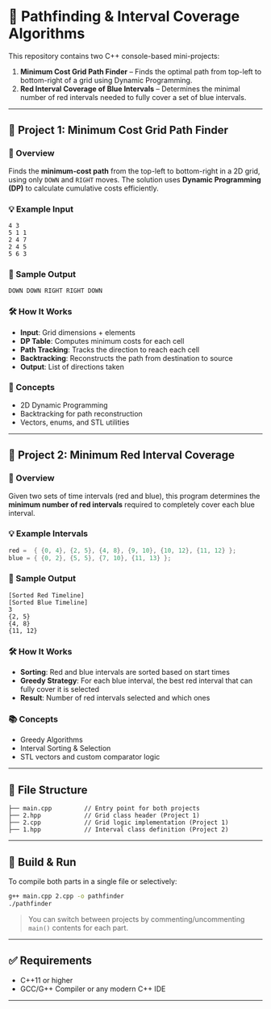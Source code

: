 
# 🧩 Pathfinding & Interval Coverage Algorithms

This repository contains two C++ console-based mini-projects:

1. **Minimum Cost Grid Path Finder** – Finds the optimal path from top-left to bottom-right of a grid using Dynamic Programming.
2. **Red Interval Coverage of Blue Intervals** – Determines the minimal number of red intervals needed to fully cover a set of blue intervals.

---

## 📘 Project 1: Minimum Cost Grid Path Finder

### 📌 Overview

Finds the **minimum-cost path** from the top-left to bottom-right in a 2D grid, using only `DOWN` and `RIGHT` moves. The solution uses **Dynamic Programming (DP)** to calculate cumulative costs efficiently.

### 💡 Example Input

```
4 3
5 1 1
2 4 7
2 4 5
5 6 3
```

### 🚀 Sample Output

```
DOWN DOWN RIGHT RIGHT DOWN
```

### 🛠️ How It Works

- **Input**: Grid dimensions + elements
- **DP Table**: Computes minimum costs for each cell
- **Path Tracking**: Tracks the direction to reach each cell
- **Backtracking**: Reconstructs the path from destination to source
- **Output**: List of directions taken

### 🧠 Concepts

- 2D Dynamic Programming
- Backtracking for path reconstruction
- Vectors, enums, and STL utilities

---

## 📘 Project 2: Minimum Red Interval Coverage

### 📌 Overview

Given two sets of time intervals (red and blue), this program determines the **minimum number of red intervals** required to completely cover each blue interval.

### 💡 Example Intervals

```cpp
red =  { {0, 4}, {2, 5}, {4, 8}, {9, 10}, {10, 12}, {11, 12} };
blue = { {0, 2}, {5, 5}, {7, 10}, {11, 13} };
```

### 🚀 Sample Output

```
[Sorted Red Timeline]
[Sorted Blue Timeline]
3
{2, 5}
{4, 8}
{11, 12}
```

### 🛠️ How It Works

- **Sorting**: Red and blue intervals are sorted based on start times
- **Greedy Strategy**: For each blue interval, the best red interval that can fully cover it is selected
- **Result**: Number of red intervals selected and which ones

### 📚 Concepts

- Greedy Algorithms
- Interval Sorting & Selection
- STL vectors and custom comparator logic

---

## 📂 File Structure

```
├── main.cpp         // Entry point for both projects
├── 2.hpp            // Grid class header (Project 1)
├── 2.cpp            // Grid logic implementation (Project 1)
├── 1.hpp            // Interval class definition (Project 2)
```

---

## 🔧 Build & Run

To compile both parts in a single file or selectively:
```bash
g++ main.cpp 2.cpp -o pathfinder
./pathfinder
```

> You can switch between projects by commenting/uncommenting `main()` contents for each part.

---

## ✅ Requirements

- C++11 or higher
- GCC/G++ Compiler or any modern C++ IDE

---

